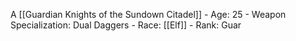 A [[Guardian Knights of the Sundown Citadel]]
    - Age: 25
    - Weapon Specialization: Dual Daggers
    - Race: [[Elf]]
    - Rank: Guar
